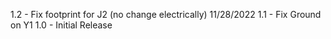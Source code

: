 1.2 - Fix footprint for J2 (no change electrically) 11/28/2022
1.1 - Fix Ground on Y1
1.0 - Initial Release
